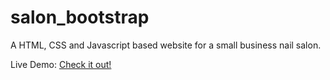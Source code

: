 # salon_bootstrap

A HTML, CSS and Javascript based website for a small business nail salon.

<p>Live Demo: <a href="https://nguyenth21.github.io/salon_bootstrap" target="_blank" rel="noopener noreferrer">Check it out!</a></p>
